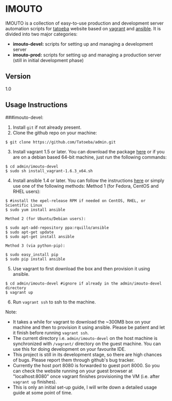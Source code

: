 IMOUTO
=========

IMOUTO is a collection of easy-to-use production and development server automation scripts for [tatoeba](http://tatoeba.org/eng/) website based on [vagrant](http://www.vagrantup.com/) and [ansible](http://www.ansible.com/home). It is divided into two major categories:

  - **imouto-devel:**  scripts for setting up and managing a development server
  - **imouto-prod:**  scripts for setting up and managing a production server (still in initial development phase)



Version
----

1.0


Usage Instructions
-----------

###imouto-devel:
1. Install `git` if not already present.
2. Clone the github repo on your machine:
```
$ git clone https://github.com/Tatoeba/admin.git
```
3. Install vagrant 1.5 or later. You can download the package [here](https://www.vagrantup.com/downloads) or if you are on a debian based 64-bit machine, just run the following commands:
```
$ cd admin/imouto-devel
$ sudo sh install_vagrant-1.6.3_x64.sh
```
4. Install ansible 1.4 or later. You can follow the instructions [here](http://docs.ansible.com/intro_installation.html#getting-ansible) or simply use one of the following methods:
   Method 1 (for Fedora, CentOS and RHEL users):
```
$ #install the epel-release RPM if needed on CentOS, RHEL, or Scientific Linux
$ sudo yum install ansible
```
    Method 2 (for Ubuntu/Debian users):
```
$ sudo apt-add-repository ppa:rquillo/ansible
$ sudo apt-get update
$ sudo apt-get install ansible
```
    Method 3 (via python-pip):
```
$ sudo easy_install pip
$ sudo pip install ansible
```
5. Use vagrant to first download the box and then provision it using ansible.
```
$ cd admin/imouto-devel #ignore if already in the admin/imouto-devel directory
$ vagrant up
```
6. Run `vagrant ssh` to ssh to the machine.



Note:
- It takes a while for vagrant to download the ~300MB box on your machine and then to provision it using ansible. Please be patient and let it finish before running `vagrant ssh`.
- The current directory i.e. `admin/imouto-devel` on the host machine is synchronized with `/vagrant/` directory on the guest machine. You can use this for doing development on your favourite IDE.
- This project is still in its development stage, so there are high chances of bugs. Please report them through github's bug tracker.
- Currently the host port 8080 is forwarded to guest port 8000. So you can check the website running on your guest browser at "localhost:8080" once vagrant finishes provisioning the VM (i.e. after `vagrant up` finishes).
- This is only an initial set-up guide, I will write down a detailed usage guide at some point of time.

